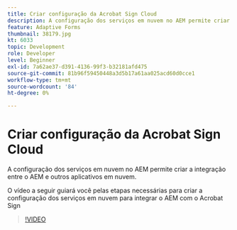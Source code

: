 ```yaml
---
title: Criar configuração da Acrobat Sign Cloud
description: A configuração dos serviços em nuvem no AEM permite criar a integração entre o AEM e outros aplicativos em nuvem. O vídeo a seguir guiará você pelas etapas necessárias para criar a configuração dos serviços de nuvem para integrar o AEM com o Acrobat Sign.
feature: Adaptive Forms
thumbnail: 38179.jpg
kt: 6033
topic: Development
role: Developer
level: Beginner
exl-id: 7a62ae37-d391-4136-99f3-b32181afd475
source-git-commit: 81b96f59450448a3d5b17a61aa025acd60d0cce1
workflow-type: tm+mt
source-wordcount: '84'
ht-degree: 0%

---
```


# Criar configuração da Acrobat Sign Cloud

A configuração dos serviços em nuvem no AEM permite criar a integração entre o AEM e outros aplicativos em nuvem.

O vídeo a seguir guiará você pelas etapas necessárias para criar a configuração dos serviços em nuvem para integrar o AEM com o Acrobat Sign

>[!VIDEO](https://video.tv.adobe.com/v/38179/?quality=9&learn=on)
